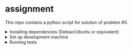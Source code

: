 # assignment

This repo contains a python script for solution of problem #3.

<details><summary>Installing dependencies (Debian/Ubuntu or equivalent)</summary>
<p>

1. Download and install python3 from https://www.python.org/downloads/ .
2. Create a virtual environment.

```
python3 -m venv venv
```
Note: You may need to install `python3-venv` in some distros


3. Activate virtual environment.

```
source venv/bin/activate
````

4. Install Python dependencies.

```
pip install -r requirement.txt
```
</p>
</details>

<details><summary>Set up development machine</summary>
<p>
1. Install dependencies as given above.
2.
</p>
</details>


<details><summary>Running tests</summary>
<p>

1. Ensure that you are in virtual environment
2. Run all tests
```
pytest
```
3. Get coverage report
```
pytest --cov=conference-planner
```
</p>
</details>
